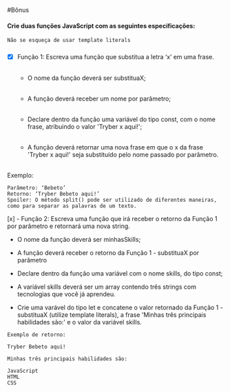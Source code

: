 #Bônus

#### Crie duas funções JavaScript com as seguintes especificações:

    Não se esqueça de usar template literals
###
- [x] Função 1: Escreva uma função que substitua a letra ‘x’ em uma frase.<br><br>

  - O nome da função deverá ser substituaX;<br><br>

  - A função deverá receber um nome por parâmetro;<br><br>

  - Declare dentro da função uma variável do tipo const, com o nome frase, atribuindo o valor 'Tryber x aqui!';<br><br>  
  - A função deverá retornar uma nova frase em que o x da frase 'Tryber x aqui!' seja substituído pelo nome passado por parâmetro.<br><br>

Exemplo:

```
Parâmetro: ‘Bebeto’
Retorno: ‘Tryber Bebeto aqui!’
Spoiler: O método split() pode ser utilizado de diferentes maneiras, como para separar as palavras de um texto.
```

[x] - Função 2: Escreva uma função que irá receber o retorno da Função 1 por parâmetro e retornará uma nova string.
- O nome da função deverá ser minhasSkills;
- A função deverá receber o retorno da Função 1 - substituaX por parâmetro

- Declare dentro da função uma variável com o nome skills, do tipo const;

- A variável skills deverá ser um array contendo três strings com tecnologias que você já aprendeu.
- Crie uma varável do tipo let e concatene o valor retornado da Função 1 - substituaX (utilize template literals), a frase 'Minhas três principais habilidades são:' e o valor da variável skills.
```
Exemplo de retorno:

Tryber Bebeto aqui!

Minhas três principais habilidades são:

JavaScript
HTML
CSS
```
